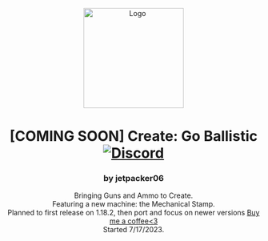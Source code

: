 <p align="center"><img src="https://github.com/jetpacker06/Go-Ballistic/blob/master/src/main/resources/goballistic.png?raw=true" alt="Logo" width="200"></p>
<h1 align="center">[COMING SOON] Create: Go Ballistic<br>
	<!-- <a href="https://www.curseforge.com/minecraft/mc-mods/create-broken-bad"><img src="https://cf.way2muchnoise.eu/versions/635620.svg" alt="Supported Versions"></a>-->
	<a href="https://discord.gg/JzAQPX7kDR"><img src="https://img.shields.io/discord/871409050808643594?color=5865f2&label=Discord&style=flat" alt="Discord"></a>
	<!--<a href="https://www.curseforge.com/minecraft/mc-mods/create-broken-bad"><img src="http://cf.way2muchnoise.eu/635620.svg" alt="CF"></a>
-->
</h1>
<h3 align="center">by jetpacker06</h3>
<p align="center">
Bringing Guns and Ammo to Create. <br>
Featuring a new machine: the Mechanical Stamp. <br>
Planned to first release on 1.18.2, then port and focus on newer versions
<a href="https://www.buymeacoffee.com/jetpacker06">Buy me a coffee<3</a><br>
Started 7/17/2023.<br>
</p>
